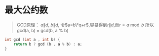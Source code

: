 # 最大公约数

> GCD原理： $a \| d$, $b\|d$, 令$a=b\*q+r$,容易得到$r\|d$,而$r=a \bmod b$ 所以gcd\(a, b\) = gcd\(b, a % b\)

```cpp
int gcd (int a , int b) {
    return b ? gcd (b , a % b) : a;
}
```

